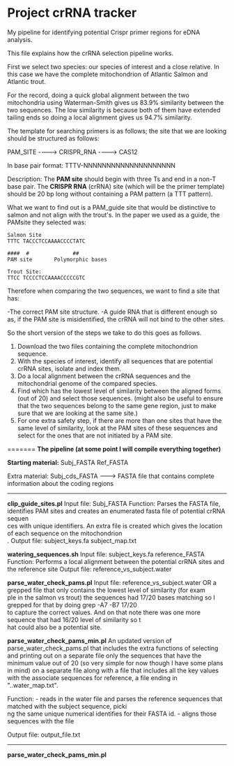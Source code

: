 # Project crRNA tracker
My pipeline for identifying potential Crispr primer regions for eDNA analysis. 

This file explains how the crRNA selection pipeline works.

First we select two species: our species of interest and a close relative. In this case we have the complete mitochondrion of Atlantic Salmon and Atlantic trout.

For the record, doing a quick global alignment between the two mitochondria using Waterman-Smith gives us 83.9% similarity between the two sequences. The low similarity is because both of them have extended tailing ends so doing a local alignment gives us 94.7% similarity.

The template for searching primers is as follows; the site that we are looking should be structured as follows:


PAM_SITE ----> CRISPR_RNA ----> CAS12

In base pair format: TTTV-NNNNNNNNNNNNNNNNNNNN

Description: The **PAM site** should begin with three Ts and end in a non-T base pair.
             The **CRISPR RNA** (crRNA) site  (which will be the primer template) should be 20 bp long without containing a PAM pattern (a TTT pattern).

What we want to find out is a PAM_guide site that would be distinctive to salmon and not align with the trout's. In the paper we used as a guide, the PAMsite they selected was:

    Salmon Site
    TTTC TACCCTCCAAAACCCCTATC

    ####  #              ##
    PAM site       Polymorphic bases

    Trout Site:
    TTCC TCCCCTCCAAAACCCCCGTC

Therefore when comparing the two sequences, we want to find a site that has:

-The correct PAM site structure.
-A guide RNA that is different enough so as, if the PAM site is misidentified, the crRNA will not bind to the other sites.

So the short version of the steps we take to do this goes as follows.

1. Download the two files containing the complete mitochondrion sequence.
2. With the species of interest, identify all sequences that are potential crRNA sites, isolate and index them.
3. Do a local alignment between the crRNA sequences and the mitochondrial genome of the compared species.
4. Find which has the lowest level of similarity between the aligned forms (out of 20) and select those sequences.
   (might also be useful to ensure that the two sequences belong to the same gene region, just to make sure that we are looking at the same site.)
5. For one extra safety step, if there are more than one sites that have the same level of similarity, look at the PAM sites of these sequences and select for the ones that are not initiated by a PAM site.

=======
**The pipeline (at some point I will compile everything together)**

**Starting material:**
Subj_FASTA
Ref_FASTA

Extra material:
Subj_cds_FASTA ---> FASTA file that contains complete information about the coding regions

----

**clip_guide_sites.pl**
Input file: Subj_FASTA
Function: Parses the FASTA file, identifies PAM sites and creates an enumerated fasta file of potential crRNA sequen\
ces with unique identifiers. An extra file is created which gives the location of each sequence on the mitochondrion\
.
Output file: subject_keys.fa
             subject_map.txt

**watering_sequences.sh**
Input file: subject_keys.fa
            reference_FASTA
Function: Performs a local alignment between the potential crRNA sites and the reference site
Output file: reference_vs_subject.water

**parse_water_check_pams.pl**
Input file: reference_vs_subject.water OR a grepped file that only contains the lowest level of similarity (for exam\
ple in the salmon vs trout) the sequences had 17/20 bases matching so I grepped for that by doing grep -A7 -B7 17/20\
 to capture the correct values. And on that note there was one more sequence that had 16/20 level of similarity so t\
hat could also be a potential site.

**parse_water_check_pams_min.pl**
An updated version of parse_water_check_pams.pl that includes the extra functions of selecting and printing out on a separate file only the sequences that have the minimum value out of 20 (so very simple for now though I have some plans in mind) on a separate file along with a file that includes all the key values with the associate sequences for reference, a file ending in "..water_map.txt".

Function: - reads in the water file and parses the reference sequences that matched with the subject sequence, picki\
ng the same unique numerical identifies for their FASTA id.
          - aligns those sequences with the file

Output file: output_file.txt

--- 
**parse_water_check_pams_min.pl**


